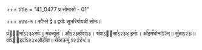 +++
title = "41_0477 प्र सोमासो - 01"

+++
४७७-१। सौभरे द्वे॥ द्वयोः सुभरिर्गायत्री सोमः॥

प्र꣢सो᳐मा꣣ऽ२३४साः꣥॥ म꣢दच्यु꣡तः꣢। औ꣡ऽ२३हो꣯वा꣢ऽ३। श्र꣡वाऽ२᳐सा꣣ऽ२३४ इनाः꣥। ओ꣡इम꣪घोनाऽ᳒२᳒म्॥ सु꣡ताऽ२३ः॥ वा꣡ऽ२᳐इदा꣣ऽ२३४औ꣥꣯हो꣯वा॥ थे꣢꣯अक्रमू꣣ ऽ२३꣡४꣡५ः꣡॥